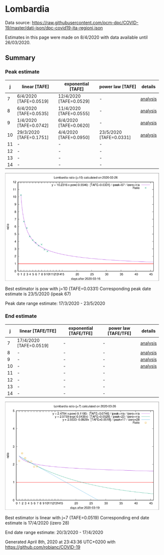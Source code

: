 # Lombardia


Data source: https://raw.githubusercontent.com/pcm-dpc/COVID-19/master/dati-json/dpc-covid19-ita-regioni.json

Estimates in this page were made on 8/4/2020 with data available until 26/03/2020.


## Summary 

### Peak estimate 
|j|linear [TAFE]|exponential [TAFE]|power law [TAFE]|details|
|---|----|-----------|---------|-------|
|7|6/4/2020 [TAFE=0.0519]|12/4/2020 [TAFE=0.0529]|-|[analysis](COVID-19_lombardia_j7_2020-03-26.md)|
|8|6/4/2020 [TAFE=0.0535]|11/4/2020 [TAFE=0.0555]|-|[analysis](COVID-19_lombardia_j8_2020-03-26.md)|
|9|1/4/2020 [TAFE=0.0742]|6/4/2020 [TAFE=0.0620]|-|[analysis](COVID-19_lombardia_j9_2020-03-26.md)|
|10|29/3/2020 [TAFE=0.1751]|4/4/2020 [TAFE=0.0950]|23/5/2020 [TAFE=0.0331]|[analysis](COVID-19_lombardia_j10_2020-03-26.md)|
|11|-|-|-||
|12|-|-|-||
|13|-|-|-||
|14|-|-|-||

![best peak estimate](COVID-19_lombardia_j10_2020-03-26.png)

Best estimator is pow with j=10 (TAFE=0.0331)
Corresponding peak date estimate is 23/5/2020 (ipeak 67)


Peak date range estimate: 17/3/2020 - 23/5/2020

### End estimate 
|j|linear [TAFE/TFE]|exponential [TAFE/TFE]|power law [TAFE/TFE]|details|
|---|----|-----------|---------|-------|
|7|17/4/2020 [TAFE=0.0519]|-|-|[analysis](COVID-19_lombardia_j7_2020-03-26.md)|
|8|-|-|-|[analysis](COVID-19_lombardia_j8_2020-03-26.md)|
|9|-|-|-|[analysis](COVID-19_lombardia_j9_2020-03-26.md)|
|10|-|-|-|[analysis](COVID-19_lombardia_j10_2020-03-26.md)|
|11|-|-|-||
|12|-|-|-||
|13|-|-|-||
|14|-|-|-||

![best zero estimate](COVID-19_lombardia_j7_2020-03-26.png)

Best estimator is linear with j=7 (TAFE=0.0519)
Corresponding end date estimate is 17/4/2020 (izero 28)


End date range estimate: 20/3/2020 - 17/4/2020

Generated April 8th, 2020 at 23:43:36 UTC+0200 with https://github.com/robianc/COVID-19
